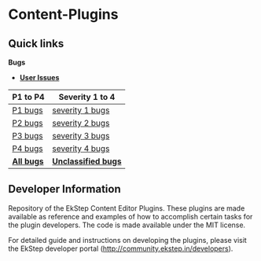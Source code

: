 # Content-Plugins

## Quick links

**Bugs**

- **[User Issues](https://github.com/ekstep/CE-Core-Plugins/issues?q=is%3Aopen+is%3Aissue+label%3A%22user+issues%22)**

| P1 to P4  | Severity 1 to 4  |
| --------- | --------- |
| [P1 bugs](https://github.com/ekstep/CE-Core-Plugins/issues?utf8=%E2%9C%93&q=is%3Aopen%20is%3Aissue%20label%3Abug%20label%3AP1%20)  | [severity 1 bugs](https://github.com/ekstep/CE-Core-Plugins/issues?utf8=%E2%9C%93&q=is%3Aopen%20is%3Aissue%20label%3Abug%20label%3A%22S1%22%20)  |
| [P2 bugs](https://github.com/ekstep/CE-Core-Plugins/issues?utf8=%E2%9C%93&q=is%3Aopen%20is%3Aissue%20label%3Abug%20label%3AP2%20)  | [severity 2  bugs](https://github.com/ekstep/CE-Core-Plugins/issues?utf8=%E2%9C%93&q=is%3Aopen%20is%3Aissue%20label%3Abug%20label%3A%22S2%22%20)  |
| [P3 bugs](https://github.com/ekstep/CE-Core-Plugins/issues?utf8=%E2%9C%93&q=is%3Aopen%20is%3Aissue%20label%3Abug%20label%3AP3%20)  | [severity 3  bugs](https://github.com/ekstep/CE-Core-Plugins/issues?utf8=%E2%9C%93&q=is%3Aopen%20is%3Aissue%20label%3Abug%20label%3A%22S3%22%20)  |
| [P4 bugs](https://github.com/ekstep/CE-Core-Plugins/issues?utf8=%E2%9C%93&q=is%3Aopen%20is%3Aissue%20label%3Abug%20label%3AP4%20)  | [severity 4  bugs](https://github.com/ekstep/CE-Core-Plugins/issues?utf8=%E2%9C%93&q=is%3Aopen%20is%3Aissue%20label%3Abug%20label%3A%22S4%22%20)  |
|[**All bugs**](https://github.com/ekstep/CE-Core-Plugins/issues?utf8=%E2%9C%93&q=is%3Aissue%20is%3Aopen%20label%3Abug)|[**Unclassified bugs**](https://github.com/ekstep/CE-Core-Plugins/issues?utf8=%E2%9C%93&q=is%3Aissue%20is%3Aopen%20label%3ABug%20-label%3AP1%20-label%3AP2%20-label%3AP3%20-label%3AP4)|

## Developer Information

Repository of the EkStep Content Editor Plugins. These plugins are made available as reference and examples of how to accomplish certain tasks for the plugin developers. The code is made available under the MIT license. 

For detailed guide and instructions on developing the plugins, please visit the EkStep developer portal (http://community.ekstep.in/developers).
